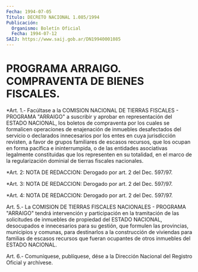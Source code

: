 ```yaml
---
Fecha: 1994-07-05
Título: DECRETO NACIONAL 1.085/1994
Publicación:
  Organismo: Boletín Oficial
  Fecha: 1994-07-12
SAIJ: https://www.saij.gob.ar/DN19940001085
---
```

# PROGRAMA ARRAIGO. COMPRAVENTA DE BIENES FISCALES.

<a id="1"></a>
*Art. 1.- Facúltase a la COMISION NACIONAL DE TIERRAS FISCALES - PROGRAMA  "ARRAIGO"  a suscribir y aprobar en representación del ESTADO NACIONAL, los boletos de compraventa por los cuales se formalicen operaciones de enajenación de inmuebles desafectados del servicio o declarados innecesarios por los entes en cuya jurisdicción revisten, a favor de grupos familiares de escasos recursos, que los ocupan en forma pacífica e ininterrumpida, o de las entidades asociativas legalmente constituidas que los representen en su totalidad, en el marco de la regularización dominial de tierras fiscales nacionales.

<a id="2"></a>
*Art. 2: NOTA DE REDACCION: Derogado por art. 2 del Dec. 597/97.

<a id="3"></a>
*Art. 3: NOTA DE REDACCION: Derogado por art. 2 del Dec. 597/97.

<a id="4"></a>
*Art. 4: NOTA DE REDACCION: Derogado por art. 2 del Dec. 597/97.

<a id="5"></a>
Art. 5.- La COMISION DE TIERRAS FISCALES NACIONALES - PROGRAMA "ARRAIGO" tendrá intervención y participación en la tramitación de las solicitudes de inmuebles de propiedad  del ESTADO NACIONAL, desocupados  e  innecesarios  para  su  gestión, que  formulen  las provincias, municipios y comunas, para destinarlos a la construcción  de viviendas para familias de  escasos  recursos  que fueran  ocupantes    de    otros  inmuebles  del  ESTADO  NACIONAL.

<a id="6"></a>
Art. 6.- Comuníquese, publíquese, dése a la Dirección Nacional del Registro Oficial y archívese.